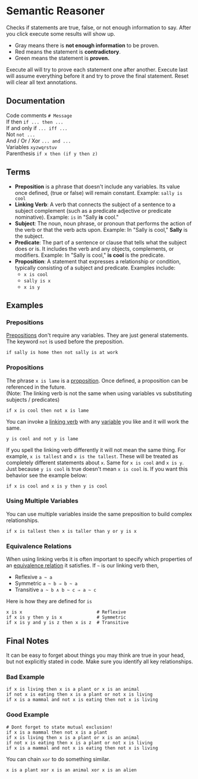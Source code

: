 # Semantic Reasoner
Checks if statements are true, false, or not enough information to say.
After you click execute some results will show up.
- Gray means there is <b>not enough information</b> to be proven.
- Red means the statement is <b>contradictory</b>.
- Green means the statement is <b> proven.</b>

Execute all will try to prove each statement one after another.
Execute last will assume everything before it and try to prove the final statement.
Reset will clear all text annotations.
## Documentation <a id="doc"></a>
Code comments `# Message`<br>
If then `if ... then ...`<br>
If and only if `... iff ... `<br>
Not `not ...`<br>
And / Or / Xor `... and ...`<br>
Variables `xyzwqrstuv`<br>
Parenthesis `if x then (if y then z)`
## Terms <a id="terms"></a>
- **Preposition** is a phrase that doesn't include any variables. Its value once defined, (true or false) will remain constant. Example: `sally is cool`
- **Linking Verb**: A verb that connects the subject of a sentence to a subject complement (such as a predicate adjective or predicate nominative). Example: `is` in "Sally **is** cool."
- **Subject**: The noun, noun phrase, or pronoun that performs the action of the verb or that the verb acts upon. Example: In "Sally is cool," **Sally** is the subject.
- **Predicate**: The part of a sentence or clause that tells what the subject does or is. It includes the verb and any objects, complements, or modifiers. Example: In "Sally is cool," **is cool** is the predicate.
- **Proposition**: A statement that expresses a relationship or condition, typically consisting of a subject and predicate. Examples include:
  - `x is cool`
  - `sally is x`
  - `x is y`
## Examples
### Prepositions
[Prepositions](#terms) don't require any variables. They are just general statements.
The keyword `not` is used before the preposition.
```plaintext
if sally is home then not sally is at work
```
### Propositions
The phrase `x is lame` is a [proposition](#terms). Once defined, a proposition can be referenced in the future.<br>
(Note: The linking verb is not the same when using variables vs substituting subjects / predicates)
```plaintext
if x is cool then not x is lame
```
You can invoke a [linking verb](#terms) with any [variable](#doc) you like and it will work the same.
```plaintext
y is cool and not y is lame
```
If you spell the linking verb differently it will not mean the same thing. For example, `x is tallest` and `x is the tallest`. These will be treated as completely different statements about `x`. Same for `x is cool` and `x is y`. Just because `y is cool` is true doesn't mean `x is cool` is. If you want this behavior see the example below:
```plaintext
if x is cool and x is y then y is cool
```
### Using Multiple Variables
You can use multiple variables inside the same preposition to build complex relationships.
```plaintext
if x is tallest then x is taller than y or y is x
```
### Equivalence Relations
When using linking verbs it is often important to specify which properties of an [equivalence relation](https://en.wikipedia.org/wiki/Equivalence_relation) it satisfies. If `~` is our linking verb then,
- Reflexive `a ~ a`
- Symmetric `a ~ b ⇒ b ~ a`
- Transitive `a ~ b ∧ b ~ c ⇒ a ~ c`

Here is how they are defined for `is`
```plaintext
x is x                            # Reflexive
if x is y then y is x             # Symmetric
if x is y and y is z then x is z  # Transitive
```
## Final Notes
It can be easy to forget about things you may think are true in your head, but not explicitly stated in code. Make sure you identify all key relationships.<br>
### Bad Example
```plaintext
if x is living then x is a plant or x is an animal
if not x is eating then x is a plant or not x is living
if x is a mammal and not x is eating then not x is living
```
### Good Example
```plaintext
# Dont forget to state mutual exclusion!
if x is a mammal then not x is a plant
if x is living then x is a plant or x is an animal
if not x is eating then x is a plant or not x is living
if x is a mammal and not x is eating then not x is living
```
You can chain `xor` to do something similar.
```
x is a plant xor x is an animal xor x is an alien
```